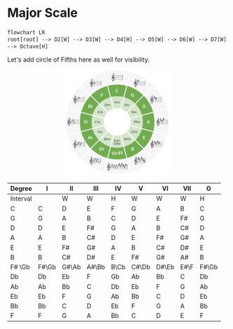 
# Major Scale



```mermaid
flowchart LR
root[root] --> D2[W] --> D3[W] --> D4[H] --> D5[W] --> D6[W] --> D7[W] --> Octave[H]
```
Let's add circle of Fifths here as well for visibility. 


<p align="center" width="100%" ><img src="images/Circle_of_Fifths.png" width="50%"/></p>


| Degree   | I     | II    | III   | IV   | V     | VI    | VII  | O     |
| -------- | ----- | ----- | ----- | ---- | ----- | ----- | ---- | ----- |
| Interval |       | W     | W     | H    | W     | W     | W    | H     |
| C        | C     | D     | E     | F    | G     | A     | B    | C     |
| G        | G     | A     | B     | C    | D     | E     | F#   | G     |
| D        | D     | E     | F#    | G    | A     | B     | C#   | D     |
| A        | A     | B     | C#    | D    | E     | F#    | G#   | A     |
| E        | E     | F#    | G#    | A    | B     | C#    | D#   | E     |
| B        | B     | C#    | D#    | E    | F#    | G#    | A#   | B     |
| F# \Gb   | F#\Gb | G#\Ab | A#\Bb | B\Cb | C#\Db | D#\Eb | E#\F | F#\Gb |
| Db       | Db    | Eb    | F     | Gb   | Ab    | Bb    | C    | Db    |
| Ab       | Ab    | Bb    | C     | Db   | Eb    | F     | G    | Ab    |
| Eb       | Eb    | F     | G     | Ab   | Bb    | C     | D    | Eb    |
| Bb       | Bb    | C     | D     | Eb   | F     | G     | A    | Bb    |
| F        | F     | G     | A     | Bb   | C     | D     | E    | F     |
 


